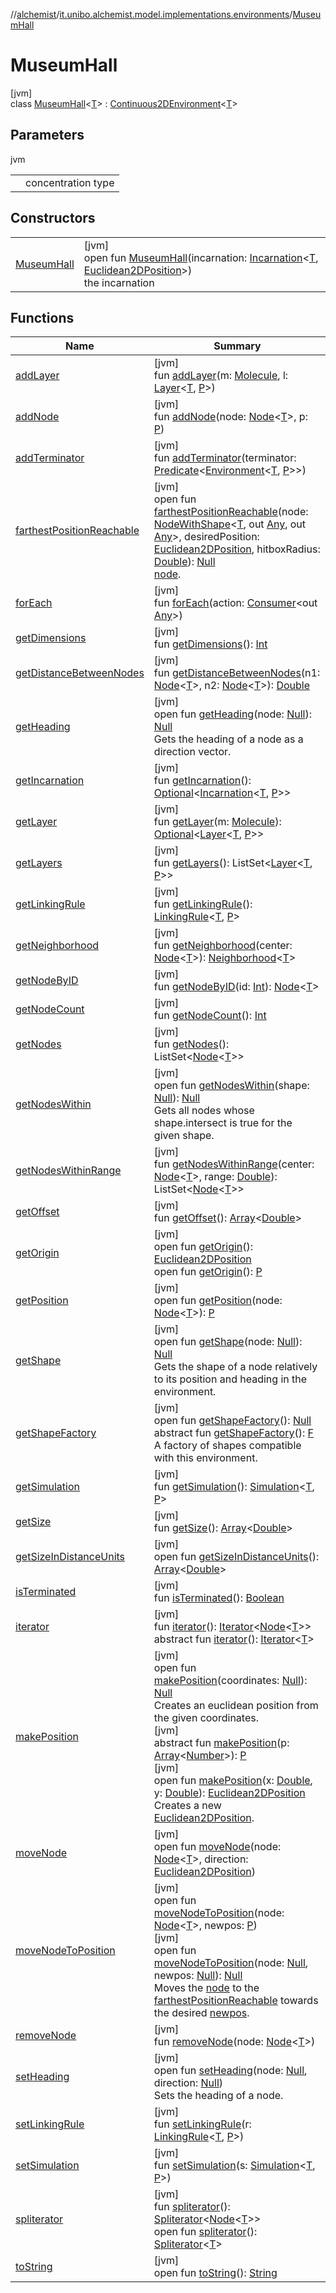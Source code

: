//[alchemist](../../../index.md)/[it.unibo.alchemist.model.implementations.environments](../index.md)/[MuseumHall](index.md)

# MuseumHall

[jvm]\
class [MuseumHall](index.md)<[T](index.md)> : [Continuous2DEnvironment](../-continuous2-d-environment/index.md)<[T](../../it.unibo.alchemist.model.implementations.linkingrules/-connection-beam/index.md)>

## Parameters

jvm

| | |
|---|---|
| <T> | concentration type |

## Constructors

| | |
|---|---|
| [MuseumHall](-museum-hall.md) | [jvm]<br>open fun [MuseumHall](-museum-hall.md)(incarnation: [Incarnation](../../it.unibo.alchemist.model.interfaces/-incarnation/index.md)<[T](../../it.unibo.alchemist.model.implementations.linkingrules/-connection-beam/index.md), [Euclidean2DPosition](../../it.unibo.alchemist.model.implementations.positions/-euclidean2-d-position/index.md)>)<br>the incarnation |

## Functions

| Name | Summary |
|---|---|
| [addLayer](../-abstract-environment/add-layer.md) | [jvm]<br>fun [addLayer](../-abstract-environment/add-layer.md)(m: [Molecule](../../it.unibo.alchemist.model.interfaces/-molecule/index.md), l: [Layer](../../it.unibo.alchemist.model.interfaces/-layer/index.md)<[T](../../it.unibo.alchemist.model.implementations.linkingrules/-connection-beam/index.md), [P](../../it.unibo.alchemist.model.implementations.positions/-abstract-euclidean-position/index.md)>) |
| [addNode](../-abstract-environment/add-node.md) | [jvm]<br>fun [addNode](../-abstract-environment/add-node.md)(node: [Node](../../it.unibo.alchemist.model.interfaces/-node/index.md)<[T](../../it.unibo.alchemist.model.implementations.linkingrules/-connection-beam/index.md)>, p: [P](../../it.unibo.alchemist.model.implementations.positions/-abstract-euclidean-position/index.md)) |
| [addTerminator](../-abstract-environment/add-terminator.md) | [jvm]<br>fun [addTerminator](../-abstract-environment/add-terminator.md)(terminator: [Predicate](https://docs.oracle.com/javase/8/docs/api/java/util/function/Predicate.html)<[Environment](../../it.unibo.alchemist.model.interfaces/-environment/index.md)<[T](../../it.unibo.alchemist.model.implementations.linkingrules/-connection-beam/index.md), [P](../../it.unibo.alchemist.model.implementations.positions/-abstract-euclidean-position/index.md)>>) |
| [farthestPositionReachable](../-bio-rect2-d-environment-no-overlap/index.md#1228681981%2FFunctions%2F-267951372) | [jvm]<br>open fun [farthestPositionReachable](../-bio-rect2-d-environment-no-overlap/index.md#1228681981%2FFunctions%2F-267951372)(node: [NodeWithShape](../../it.unibo.alchemist.model.interfaces.nodes/-node-with-shape/index.md)<[T](../../it.unibo.alchemist.model.implementations.linkingrules/-connection-beam/index.md), out [Any](https://kotlinlang.org/api/latest/jvm/stdlib/kotlin/-any/index.html), out [Any](https://kotlinlang.org/api/latest/jvm/stdlib/kotlin/-any/index.html)>, desiredPosition: [Euclidean2DPosition](../../it.unibo.alchemist.model.implementations.positions/-euclidean2-d-position/index.md), hitboxRadius: [Double](https://kotlinlang.org/api/latest/jvm/stdlib/kotlin/-double/index.html)): [Null](https://kotlinlang.org/api/latest/jvm/stdlib/kotlin/-null/index.html)<br>[node](../-continuous2-d-environment/farthest-position-reachable.md). |
| [forEach](../-abstract-environment/for-each.md) | [jvm]<br>fun [forEach](../-abstract-environment/for-each.md)(action: [Consumer](https://docs.oracle.com/javase/8/docs/api/java/util/function/Consumer.html)<out [Any](https://kotlinlang.org/api/latest/jvm/stdlib/kotlin/-any/index.html)>) |
| [getDimensions](../-abstract2-d-environment/get-dimensions.md) | [jvm]<br>fun [getDimensions](../-abstract2-d-environment/get-dimensions.md)(): [Int](https://kotlinlang.org/api/latest/jvm/stdlib/kotlin/-int/index.html) |
| [getDistanceBetweenNodes](../-abstract-environment/get-distance-between-nodes.md) | [jvm]<br>fun [getDistanceBetweenNodes](../-abstract-environment/get-distance-between-nodes.md)(n1: [Node](../../it.unibo.alchemist.model.interfaces/-node/index.md)<[T](../../it.unibo.alchemist.model.implementations.linkingrules/-connection-beam/index.md)>, n2: [Node](../../it.unibo.alchemist.model.interfaces/-node/index.md)<[T](../../it.unibo.alchemist.model.implementations.linkingrules/-connection-beam/index.md)>): [Double](https://kotlinlang.org/api/latest/jvm/stdlib/kotlin/-double/index.html) |
| [getHeading](../-limited-continuos2-d/index.md#-777385280%2FFunctions%2F-267951372) | [jvm]<br>open fun [getHeading](../-limited-continuos2-d/index.md#-777385280%2FFunctions%2F-267951372)(node: [Null](https://kotlinlang.org/api/latest/jvm/stdlib/kotlin/-null/index.html)): [Null](https://kotlinlang.org/api/latest/jvm/stdlib/kotlin/-null/index.html)<br>Gets the heading of a node as a direction vector. |
| [getIncarnation](../-o-s-m-environment/index.md#-2029827470%2FFunctions%2F-267951372) | [jvm]<br>fun [getIncarnation](../-o-s-m-environment/index.md#-2029827470%2FFunctions%2F-267951372)(): [Optional](https://docs.oracle.com/javase/8/docs/api/java/util/Optional.html)<[Incarnation](../../it.unibo.alchemist.model.interfaces/-incarnation/index.md)<[T](../../it.unibo.alchemist.model.implementations.linkingrules/-connection-beam/index.md), [P](../../it.unibo.alchemist.model.implementations.positions/-abstract-euclidean-position/index.md)>> |
| [getLayer](../-abstract-environment/get-layer.md) | [jvm]<br>fun [getLayer](../-abstract-environment/get-layer.md)(m: [Molecule](../../it.unibo.alchemist.model.interfaces/-molecule/index.md)): [Optional](https://docs.oracle.com/javase/8/docs/api/java/util/Optional.html)<[Layer](../../it.unibo.alchemist.model.interfaces/-layer/index.md)<[T](../../it.unibo.alchemist.model.implementations.linkingrules/-connection-beam/index.md), [P](../../it.unibo.alchemist.model.implementations.positions/-abstract-euclidean-position/index.md)>> |
| [getLayers](../-o-s-m-environment/index.md#-111627440%2FFunctions%2F-267951372) | [jvm]<br>fun [getLayers](../-o-s-m-environment/index.md#-111627440%2FFunctions%2F-267951372)(): ListSet<[Layer](../../it.unibo.alchemist.model.interfaces/-layer/index.md)<[T](../../it.unibo.alchemist.model.implementations.linkingrules/-connection-beam/index.md), [P](../../it.unibo.alchemist.model.implementations.positions/-abstract-euclidean-position/index.md)>> |
| [getLinkingRule](../-abstract-environment/get-linking-rule.md) | [jvm]<br>fun [getLinkingRule](../-abstract-environment/get-linking-rule.md)(): [LinkingRule](../../it.unibo.alchemist.model.interfaces/-linking-rule/index.md)<[T](../../it.unibo.alchemist.model.implementations.linkingrules/-connection-beam/index.md), [P](../../it.unibo.alchemist.model.implementations.positions/-abstract-euclidean-position/index.md)> |
| [getNeighborhood](../-abstract-environment/get-neighborhood.md) | [jvm]<br>fun [getNeighborhood](../-abstract-environment/get-neighborhood.md)(center: [Node](../../it.unibo.alchemist.model.interfaces/-node/index.md)<[T](../../it.unibo.alchemist.model.implementations.linkingrules/-connection-beam/index.md)>): [Neighborhood](../../it.unibo.alchemist.model.interfaces/-neighborhood/index.md)<[T](../../it.unibo.alchemist.model.implementations.linkingrules/-connection-beam/index.md)> |
| [getNodeByID](../-abstract-environment/get-node-by-i-d.md) | [jvm]<br>fun [getNodeByID](../-abstract-environment/get-node-by-i-d.md)(id: [Int](https://kotlinlang.org/api/latest/jvm/stdlib/kotlin/-int/index.html)): [Node](../../it.unibo.alchemist.model.interfaces/-node/index.md)<[T](../../it.unibo.alchemist.model.implementations.linkingrules/-connection-beam/index.md)> |
| [getNodeCount](../-abstract-environment/get-node-count.md) | [jvm]<br>fun [getNodeCount](../-abstract-environment/get-node-count.md)(): [Int](https://kotlinlang.org/api/latest/jvm/stdlib/kotlin/-int/index.html) |
| [getNodes](../-o-s-m-environment/index.md#-1850356489%2FFunctions%2F-267951372) | [jvm]<br>fun [getNodes](../-o-s-m-environment/index.md#-1850356489%2FFunctions%2F-267951372)(): ListSet<[Node](../../it.unibo.alchemist.model.interfaces/-node/index.md)<[T](../../it.unibo.alchemist.model.implementations.linkingrules/-connection-beam/index.md)>> |
| [getNodesWithin](../-limited-continuos2-d/index.md#779960966%2FFunctions%2F-267951372) | [jvm]<br>open fun [getNodesWithin](../-limited-continuos2-d/index.md#779960966%2FFunctions%2F-267951372)(shape: [Null](https://kotlinlang.org/api/latest/jvm/stdlib/kotlin/-null/index.html)): [Null](https://kotlinlang.org/api/latest/jvm/stdlib/kotlin/-null/index.html)<br>Gets all nodes whose shape.intersect is true for the given shape. |
| [getNodesWithinRange](../-abstract-environment/get-nodes-within-range.md) | [jvm]<br>fun [getNodesWithinRange](../-abstract-environment/get-nodes-within-range.md)(center: [Node](../../it.unibo.alchemist.model.interfaces/-node/index.md)<[T](../../it.unibo.alchemist.model.implementations.linkingrules/-connection-beam/index.md)>, range: [Double](https://kotlinlang.org/api/latest/jvm/stdlib/kotlin/-double/index.html)): ListSet<[Node](../../it.unibo.alchemist.model.interfaces/-node/index.md)<[T](../../it.unibo.alchemist.model.implementations.linkingrules/-connection-beam/index.md)>> |
| [getOffset](../-abstract2-d-environment/get-offset.md) | [jvm]<br>fun [getOffset](../-abstract2-d-environment/get-offset.md)(): [Array](https://kotlinlang.org/api/latest/jvm/stdlib/kotlin/-array/index.html)<[Double](https://kotlinlang.org/api/latest/jvm/stdlib/kotlin/-double/index.html)> |
| [getOrigin](../-bio-rect2-d-environment-no-overlap/index.md#-1724666563%2FFunctions%2F-267951372) | [jvm]<br>open fun [getOrigin](../-bio-rect2-d-environment-no-overlap/index.md#-1724666563%2FFunctions%2F-267951372)(): [Euclidean2DPosition](../../it.unibo.alchemist.model.implementations.positions/-euclidean2-d-position/index.md)<br>open fun [getOrigin](../-bio-rect2-d-environment-no-overlap/index.md#563679291%2FFunctions%2F-267951372)(): [P](../../it.unibo.alchemist.model.implementations.positions/-abstract-euclidean-position/index.md) |
| [getPosition](../-abstract-environment/get-position.md) | [jvm]<br>open fun [getPosition](../-abstract-environment/get-position.md)(node: [Node](../../it.unibo.alchemist.model.interfaces/-node/index.md)<[T](../../it.unibo.alchemist.model.implementations.linkingrules/-connection-beam/index.md)>): [P](../../it.unibo.alchemist.model.implementations.positions/-abstract-euclidean-position/index.md) |
| [getShape](../-limited-continuos2-d/index.md#18009217%2FFunctions%2F-267951372) | [jvm]<br>open fun [getShape](../-limited-continuos2-d/index.md#18009217%2FFunctions%2F-267951372)(node: [Null](https://kotlinlang.org/api/latest/jvm/stdlib/kotlin/-null/index.html)): [Null](https://kotlinlang.org/api/latest/jvm/stdlib/kotlin/-null/index.html)<br>Gets the shape of a node relatively to its position and heading in the environment. |
| [getShapeFactory](../-bio-rect2-d-environment-no-overlap/index.md#2043082248%2FFunctions%2F-267951372) | [jvm]<br>open fun [getShapeFactory](../-bio-rect2-d-environment-no-overlap/index.md#2043082248%2FFunctions%2F-267951372)(): [Null](https://kotlinlang.org/api/latest/jvm/stdlib/kotlin/-null/index.html)<br>abstract fun [getShapeFactory](../-bio-rect2-d-environment-no-overlap/index.md#1885462065%2FFunctions%2F-267951372)(): [F](../../it.unibo.alchemist.model.interfaces.environments/-physics-environment/index.md)<br>A factory of shapes compatible with this environment. |
| [getSimulation](../-o-s-m-environment/index.md#469895083%2FFunctions%2F-267951372) | [jvm]<br>fun [getSimulation](../-o-s-m-environment/index.md#469895083%2FFunctions%2F-267951372)(): [Simulation](../../it.unibo.alchemist.core.interfaces/-simulation/index.md)<[T](../../it.unibo.alchemist.model.implementations.linkingrules/-connection-beam/index.md), [P](../../it.unibo.alchemist.model.implementations.positions/-abstract-euclidean-position/index.md)> |
| [getSize](../-abstract2-d-environment/get-size.md) | [jvm]<br>fun [getSize](../-abstract2-d-environment/get-size.md)(): [Array](https://kotlinlang.org/api/latest/jvm/stdlib/kotlin/-array/index.html)<[Double](https://kotlinlang.org/api/latest/jvm/stdlib/kotlin/-double/index.html)> |
| [getSizeInDistanceUnits](../-abstract-environment/get-size-in-distance-units.md) | [jvm]<br>open fun [getSizeInDistanceUnits](../-abstract-environment/get-size-in-distance-units.md)(): [Array](https://kotlinlang.org/api/latest/jvm/stdlib/kotlin/-array/index.html)<[Double](https://kotlinlang.org/api/latest/jvm/stdlib/kotlin/-double/index.html)> |
| [isTerminated](../-abstract-environment/is-terminated.md) | [jvm]<br>fun [isTerminated](../-abstract-environment/is-terminated.md)(): [Boolean](https://kotlinlang.org/api/latest/jvm/stdlib/kotlin/-boolean/index.html) |
| [iterator](../-abstract-environment/iterator.md) | [jvm]<br>fun [iterator](../-abstract-environment/iterator.md)(): [Iterator](https://docs.oracle.com/javase/8/docs/api/java/util/Iterator.html)<[Node](../../it.unibo.alchemist.model.interfaces/-node/index.md)<[T](../../it.unibo.alchemist.model.implementations.linkingrules/-connection-beam/index.md)>><br>abstract fun [iterator](../../it.unibo.alchemist.loader.variables/-arbitrary-variable/index.md#-1606146105%2FFunctions%2F-267951372)(): [Iterator](https://docs.oracle.com/javase/8/docs/api/java/util/Iterator.html)<[T](../../it.unibo.alchemist.model.implementations.linkingrules/-connection-beam/index.md)> |
| [makePosition](../-limited-continuos2-d/index.md#-1726425675%2FFunctions%2F-267951372) | [jvm]<br>open fun [makePosition](../-limited-continuos2-d/index.md#-1726425675%2FFunctions%2F-267951372)(coordinates: [Null](https://kotlinlang.org/api/latest/jvm/stdlib/kotlin/-null/index.html)): [Null](https://kotlinlang.org/api/latest/jvm/stdlib/kotlin/-null/index.html)<br>Creates an euclidean position from the given coordinates.<br>[jvm]<br>abstract fun [makePosition](../../it.unibo.alchemist.model.interfaces/-environment/make-position.md)(p: [Array](https://kotlinlang.org/api/latest/jvm/stdlib/kotlin/-array/index.html)<[Number](https://docs.oracle.com/javase/8/docs/api/java/lang/Number.html)>): [P](../../it.unibo.alchemist.model.implementations.positions/-abstract-euclidean-position/index.md)<br>[jvm]<br>open fun [makePosition](../-limited-continuos2-d/index.md#-297534507%2FFunctions%2F-267951372)(x: [Double](https://kotlinlang.org/api/latest/jvm/stdlib/kotlin/-double/index.html), y: [Double](https://kotlinlang.org/api/latest/jvm/stdlib/kotlin/-double/index.html)): [Euclidean2DPosition](../../it.unibo.alchemist.model.implementations.positions/-euclidean2-d-position/index.md)<br>Creates a new [Euclidean2DPosition](../../it.unibo.alchemist.model.implementations.positions/-euclidean2-d-position/index.md). |
| [moveNode](move-node.md) | [jvm]<br>open fun [moveNode](move-node.md)(node: [Node](../../it.unibo.alchemist.model.interfaces/-node/index.md)<[T](../../it.unibo.alchemist.model.implementations.linkingrules/-connection-beam/index.md)>, direction: [Euclidean2DPosition](../../it.unibo.alchemist.model.implementations.positions/-euclidean2-d-position/index.md)) |
| [moveNodeToPosition](../-abstract2-d-environment/move-node-to-position.md) | [jvm]<br>open fun [moveNodeToPosition](../-abstract2-d-environment/move-node-to-position.md)(node: [Node](../../it.unibo.alchemist.model.interfaces/-node/index.md)<[T](../../it.unibo.alchemist.model.implementations.linkingrules/-connection-beam/index.md)>, newpos: [P](../../it.unibo.alchemist.model.implementations.positions/-abstract-euclidean-position/index.md))<br>[jvm]<br>open fun [moveNodeToPosition](../-limited-continuos2-d/index.md#1048719203%2FFunctions%2F-267951372)(node: [Null](https://kotlinlang.org/api/latest/jvm/stdlib/kotlin/-null/index.html), newpos: [Null](https://kotlinlang.org/api/latest/jvm/stdlib/kotlin/-null/index.html)): [Null](https://kotlinlang.org/api/latest/jvm/stdlib/kotlin/-null/index.html)<br>Moves the [node](../-continuous2-d-environment/move-node-to-position.md) to the [farthestPositionReachable](../-continuous2-d-environment/farthest-position-reachable.md) towards the desired [newpos](../-continuous2-d-environment/move-node-to-position.md). |
| [removeNode](../-abstract-environment/remove-node.md) | [jvm]<br>fun [removeNode](../-abstract-environment/remove-node.md)(node: [Node](../../it.unibo.alchemist.model.interfaces/-node/index.md)<[T](../../it.unibo.alchemist.model.implementations.linkingrules/-connection-beam/index.md)>) |
| [setHeading](../-limited-continuos2-d/index.md#2012291020%2FFunctions%2F-267951372) | [jvm]<br>open fun [setHeading](../-limited-continuos2-d/index.md#2012291020%2FFunctions%2F-267951372)(node: [Null](https://kotlinlang.org/api/latest/jvm/stdlib/kotlin/-null/index.html), direction: [Null](https://kotlinlang.org/api/latest/jvm/stdlib/kotlin/-null/index.html))<br>Sets the heading of a node. |
| [setLinkingRule](../-abstract-environment/set-linking-rule.md) | [jvm]<br>fun [setLinkingRule](../-abstract-environment/set-linking-rule.md)(r: [LinkingRule](../../it.unibo.alchemist.model.interfaces/-linking-rule/index.md)<[T](../../it.unibo.alchemist.model.implementations.linkingrules/-connection-beam/index.md), [P](../../it.unibo.alchemist.model.implementations.positions/-abstract-euclidean-position/index.md)>) |
| [setSimulation](../-o-s-m-environment/index.md#388221721%2FFunctions%2F-267951372) | [jvm]<br>fun [setSimulation](../-o-s-m-environment/index.md#388221721%2FFunctions%2F-267951372)(s: [Simulation](../../it.unibo.alchemist.core.interfaces/-simulation/index.md)<[T](../../it.unibo.alchemist.model.implementations.linkingrules/-connection-beam/index.md), [P](../../it.unibo.alchemist.model.implementations.positions/-abstract-euclidean-position/index.md)>) |
| [spliterator](../-abstract-environment/spliterator.md) | [jvm]<br>fun [spliterator](../-abstract-environment/spliterator.md)(): [Spliterator](https://docs.oracle.com/javase/8/docs/api/java/util/Spliterator.html)<[Node](../../it.unibo.alchemist.model.interfaces/-node/index.md)<[T](../../it.unibo.alchemist.model.implementations.linkingrules/-connection-beam/index.md)>><br>open fun [spliterator](../../it.unibo.alchemist.expressions.implementations/-list-tree-node/index.md#-677603448%2FFunctions%2F-267951372)(): [Spliterator](https://docs.oracle.com/javase/8/docs/api/java/util/Spliterator.html)<[T](../../it.unibo.alchemist.model.implementations.linkingrules/-connection-beam/index.md)> |
| [toString](to-string.md) | [jvm]<br>open fun [toString](to-string.md)(): [String](https://docs.oracle.com/javase/8/docs/api/java/lang/String.html) |
